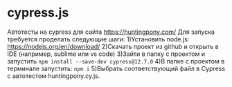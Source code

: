 # cypress.js
Автотесты на cypress для сайта https://huntingpony.com/
Для запуска требуется проделать следующие шаги:
 1)Установить node.js: https://nodejs.org/en/download/
 2)Скачать проект из github и открыть в IDE (например, sublime или vs code)
 3)Зайти в папку с проектом и запустить  `npm install --save-dev cypress@12.7.0`
 4)В папке с проектом в терминале запустить: `npm i`
 5)Выбрать соответствующий файл в Cypress с автотестом huntingpony.cy.js.

